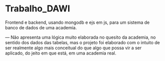 # Trabalho_DAWI
Frontend e backend, usando mongodb e ejs em js, para um sistema de banco de dados de uma academia.

— Não apresenta uma lógica muito elaborada no quesito da academia, no sentido dos dados das tabelas, mas o projeto foi elaborado com o intuito de ser realmente algo mais conceitual do que algo que possa vir a ser aplicado, do jeito em que está, em uma academia real.
